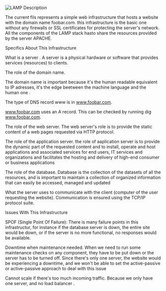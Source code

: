 ![LAMP](https://i.imgur.com/IpPqdAH.png)
Description

The current fils represents a simple web infrastructure that hosts a website with the domain name foobar.com. this infrastructure is the basic one without any firewalls or SSL certificates for protecting the server's network. All the components of the LAMP stack hasto share the resources provided by the server APACHE.

Specifics About This Infrastructure

What is a server . A server is a physical hardware or software that provides services (resources) to clients.

The role of the domain name.

The domain name is important because it's the human readable equivalent to IP adresses, it's the edge beetween the machine language and the human one .

The type of DNS record www is in www.foobar.com.

www.foobar.com uses an A record. This can be checked by running dig www.foobar.com.

The role of the web server. The web server's role is to provide the static content of a web pages requested via HTTP protocol.

The role of the application server. the role of aaplication server is to provide the dynamic part of the requested content and to install, operate and host applications and associated services for end users, IT services and organizations and facilitates the hosting and delivery of high-end consumer or business applications

The role of the database. Database is the collection of the datasets of all the resources, and is important to maintain a collection of organized information that can easily be accessed, managed and updated

What the server uses to communicate with the client (computer of the user requesting the website). Communication is ensured using the TCP/IP protocol suite.

Issues With This Infrastructure

SPOF (Single Point Of Failure): There is many failure points in this infrastructur, for instance if the database server is down, the entire site would be down, or if the server is no more functional, no responses would be available.

Downtime when maintenance needed. When we need to run some maintenance checks on any component, they have to be put down or the server has to be turned off. Since there's only one server, the website would be experiencing a downtime, and we won't be able to set the active-passive or active-passive approach to deal with this issue

Cannot scale if there's too much incoming traffic. Because we only have one server, and no load balancer .
